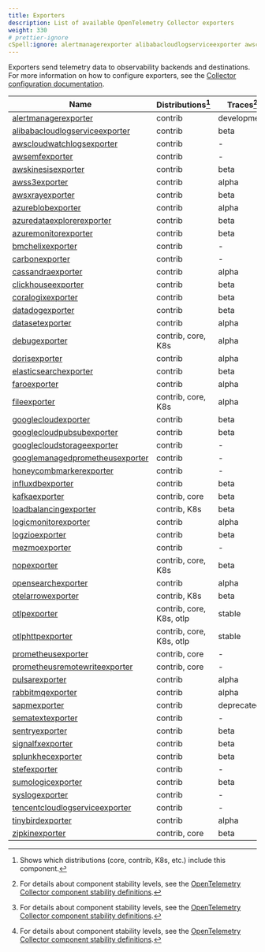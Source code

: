 ```yaml
---
title: Exporters
description: List of available OpenTelemetry Collector exporters
weight: 330
# prettier-ignore
cSpell:ignore: alertmanagerexporter alibabacloudlogserviceexporter awscloudwatchlogsexporter awsemfexporter awskinesisexporter awss awsxrayexporter azureblobexporter azuredataexplorerexporter azuremonitorexporter bmchelixexporter carbonexporter cassandraexporter clickhouseexporter coralogixexporter datadogexporter datasetexporter debugexporter dorisexporter elasticsearchexporter faroexporter fileexporter googlecloudexporter googlecloudpubsubexporter googlecloudstorageexporter googlemanagedprometheusexporter honeycombmarkerexporter influxdbexporter kafkaexporter loadbalancingexporter logicmonitorexporter logzioexporter mezmoexporter nopexporter opensearchexporter otelarrowexporter otlpexporter otlphttpexporter prometheusexporter prometheusremotewriteexporter pulsarexporter rabbitmqexporter sapmexporter sematextexporter sentryexporter signalfxexporter splunkhecexporter stefexporter sumologicexporter syslogexporter tencentcloudlogserviceexporter tinybirdexporter xexporter zipkinexporter
---
```


Exporters send telemetry data to observability backends and destinations. For
more information on how to configure exporters, see the
[Collector configuration documentation](/docs/collector/configuration/#exporters).

<!-- BEGIN GENERATED: exporter-table -->

| Name                                                                                                                                                    | Distributions[^1]        | Traces[^2]  | Metrics[^2]  | Logs[^2]    |
| ------------------------------------------------------------------------------------------------------------------------------------------------------- | ------------------------ | ----------- | ------------ | ----------- |
| [alertmanagerexporter](https://github.com/open-telemetry/opentelemetry-collector-contrib/tree/main/exporter/alertmanagerexporter)                       | contrib                  | development | -            | -           |
| [alibabacloudlogserviceexporter](https://github.com/open-telemetry/opentelemetry-collector-contrib/tree/main/exporter/alibabacloudlogserviceexporter)   | contrib                  | beta        | beta         | beta        |
| [awscloudwatchlogsexporter](https://github.com/open-telemetry/opentelemetry-collector-contrib/tree/main/exporter/awscloudwatchlogsexporter)             | contrib                  | -           | -            | alpha       |
| [awsemfexporter](https://github.com/open-telemetry/opentelemetry-collector-contrib/tree/main/exporter/awsemfexporter)                                   | contrib                  | -           | beta         | -           |
| [awskinesisexporter](https://github.com/open-telemetry/opentelemetry-collector-contrib/tree/main/exporter/awskinesisexporter)                           | contrib                  | beta        | beta         | beta        |
| [awss3exporter](https://github.com/open-telemetry/opentelemetry-collector-contrib/tree/main/exporter/awss3exporter)                                     | contrib                  | alpha       | alpha        | alpha       |
| [awsxrayexporter](https://github.com/open-telemetry/opentelemetry-collector-contrib/tree/main/exporter/awsxrayexporter)                                 | contrib                  | beta        | -            | -           |
| [azureblobexporter](https://github.com/open-telemetry/opentelemetry-collector-contrib/tree/main/exporter/azureblobexporter)                             | contrib                  | alpha       | alpha        | alpha       |
| [azuredataexplorerexporter](https://github.com/open-telemetry/opentelemetry-collector-contrib/tree/main/exporter/azuredataexplorerexporter)             | contrib                  | beta        | beta         | beta        |
| [azuremonitorexporter](https://github.com/open-telemetry/opentelemetry-collector-contrib/tree/main/exporter/azuremonitorexporter)                       | contrib                  | beta        | beta         | beta        |
| [bmchelixexporter](https://github.com/open-telemetry/opentelemetry-collector-contrib/tree/main/exporter/bmchelixexporter)                               | contrib                  | -           | alpha        | -           |
| [carbonexporter](https://github.com/open-telemetry/opentelemetry-collector-contrib/tree/main/exporter/carbonexporter)                                   | contrib                  | -           | unmaintained | -           |
| [cassandraexporter](https://github.com/open-telemetry/opentelemetry-collector-contrib/tree/main/exporter/cassandraexporter)                             | contrib                  | alpha       | -            | alpha       |
| [clickhouseexporter](https://github.com/open-telemetry/opentelemetry-collector-contrib/tree/main/exporter/clickhouseexporter)                           | contrib                  | beta        | alpha        | beta        |
| [coralogixexporter](https://github.com/open-telemetry/opentelemetry-collector-contrib/tree/main/exporter/coralogixexporter)                             | contrib                  | beta        | beta         | beta        |
| [datadogexporter](https://github.com/open-telemetry/opentelemetry-collector-contrib/tree/main/exporter/datadogexporter)                                 | contrib                  | beta        | beta         | beta        |
| [datasetexporter](https://github.com/open-telemetry/opentelemetry-collector-contrib/tree/main/exporter/datasetexporter)                                 | contrib                  | alpha       | -            | alpha       |
| [debugexporter](https://github.com/open-telemetry/opentelemetry-collector/tree/main/exporter/debugexporter)                                             | contrib, core, K8s       | alpha       | alpha        | alpha       |
| [dorisexporter](https://github.com/open-telemetry/opentelemetry-collector-contrib/tree/main/exporter/dorisexporter)                                     | contrib                  | alpha       | alpha        | alpha       |
| [elasticsearchexporter](https://github.com/open-telemetry/opentelemetry-collector-contrib/tree/main/exporter/elasticsearchexporter)                     | contrib                  | beta        | development  | beta        |
| [faroexporter](https://github.com/open-telemetry/opentelemetry-collector-contrib/tree/main/exporter/faroexporter)                                       | contrib                  | alpha       | -            | alpha       |
| [fileexporter](https://github.com/open-telemetry/opentelemetry-collector-contrib/tree/main/exporter/fileexporter)                                       | contrib, core, K8s       | alpha       | alpha        | alpha       |
| [googlecloudexporter](https://github.com/open-telemetry/opentelemetry-collector-contrib/tree/main/exporter/googlecloudexporter)                         | contrib                  | beta        | beta         | beta        |
| [googlecloudpubsubexporter](https://github.com/open-telemetry/opentelemetry-collector-contrib/tree/main/exporter/googlecloudpubsubexporter)             | contrib                  | beta        | beta         | beta        |
| [googlecloudstorageexporter](https://github.com/open-telemetry/opentelemetry-collector-contrib/tree/main/exporter/googlecloudstorageexporter)           | contrib                  | -           | -            | development |
| [googlemanagedprometheusexporter](https://github.com/open-telemetry/opentelemetry-collector-contrib/tree/main/exporter/googlemanagedprometheusexporter) | contrib                  | -           | beta         | -           |
| [honeycombmarkerexporter](https://github.com/open-telemetry/opentelemetry-collector-contrib/tree/main/exporter/honeycombmarkerexporter)                 | contrib                  | -           | -            | alpha       |
| [influxdbexporter](https://github.com/open-telemetry/opentelemetry-collector-contrib/tree/main/exporter/influxdbexporter)                               | contrib                  | beta        | beta         | beta        |
| [kafkaexporter](https://github.com/open-telemetry/opentelemetry-collector-contrib/tree/main/exporter/kafkaexporter)                                     | contrib, core            | beta        | beta         | beta        |
| [loadbalancingexporter](https://github.com/open-telemetry/opentelemetry-collector-contrib/tree/main/exporter/loadbalancingexporter)                     | contrib, K8s             | beta        | development  | beta        |
| [logicmonitorexporter](https://github.com/open-telemetry/opentelemetry-collector-contrib/tree/main/exporter/logicmonitorexporter)                       | contrib                  | alpha       | -            | alpha       |
| [logzioexporter](https://github.com/open-telemetry/opentelemetry-collector-contrib/tree/main/exporter/logzioexporter)                                   | contrib                  | beta        | -            | beta        |
| [mezmoexporter](https://github.com/open-telemetry/opentelemetry-collector-contrib/tree/main/exporter/mezmoexporter)                                     | contrib                  | -           | -            | beta        |
| [nopexporter](https://github.com/open-telemetry/opentelemetry-collector/tree/main/exporter/nopexporter)                                                 | contrib, core, K8s       | beta        | beta         | beta        |
| [opensearchexporter](https://github.com/open-telemetry/opentelemetry-collector-contrib/tree/main/exporter/opensearchexporter)                           | contrib                  | alpha       | -            | alpha       |
| [otelarrowexporter](https://github.com/open-telemetry/opentelemetry-collector-contrib/tree/main/exporter/otelarrowexporter)                             | contrib, K8s             | beta        | beta         | beta        |
| [otlpexporter](https://github.com/open-telemetry/opentelemetry-collector/tree/main/exporter/otlpexporter)                                               | contrib, core, K8s, otlp | stable      | stable       | stable      |
| [otlphttpexporter](https://github.com/open-telemetry/opentelemetry-collector/tree/main/exporter/otlphttpexporter)                                       | contrib, core, K8s, otlp | stable      | stable       | stable      |
| [prometheusexporter](https://github.com/open-telemetry/opentelemetry-collector-contrib/tree/main/exporter/prometheusexporter)                           | contrib, core            | -           | beta         | -           |
| [prometheusremotewriteexporter](https://github.com/open-telemetry/opentelemetry-collector-contrib/tree/main/exporter/prometheusremotewriteexporter)     | contrib, core            | -           | beta         | -           |
| [pulsarexporter](https://github.com/open-telemetry/opentelemetry-collector-contrib/tree/main/exporter/pulsarexporter)                                   | contrib                  | alpha       | alpha        | alpha       |
| [rabbitmqexporter](https://github.com/open-telemetry/opentelemetry-collector-contrib/tree/main/exporter/rabbitmqexporter)                               | contrib                  | alpha       | alpha        | alpha       |
| [sapmexporter](https://github.com/open-telemetry/opentelemetry-collector-contrib/tree/main/exporter/sapmexporter)                                       | contrib                  | deprecated  | -            | -           |
| [sematextexporter](https://github.com/open-telemetry/opentelemetry-collector-contrib/tree/main/exporter/sematextexporter)                               | contrib                  | -           | development  | development |
| [sentryexporter](https://github.com/open-telemetry/opentelemetry-collector-contrib/tree/main/exporter/sentryexporter)                                   | contrib                  | beta        | -            | -           |
| [signalfxexporter](https://github.com/open-telemetry/opentelemetry-collector-contrib/tree/main/exporter/signalfxexporter)                               | contrib                  | beta        | beta         | beta        |
| [splunkhecexporter](https://github.com/open-telemetry/opentelemetry-collector-contrib/tree/main/exporter/splunkhecexporter)                             | contrib                  | beta        | beta         | beta        |
| [stefexporter](https://github.com/open-telemetry/opentelemetry-collector-contrib/tree/main/exporter/stefexporter)                                       | contrib                  | -           | alpha        | -           |
| [sumologicexporter](https://github.com/open-telemetry/opentelemetry-collector-contrib/tree/main/exporter/sumologicexporter)                             | contrib                  | beta        | beta         | beta        |
| [syslogexporter](https://github.com/open-telemetry/opentelemetry-collector-contrib/tree/main/exporter/syslogexporter)                                   | contrib                  | -           | -            | alpha       |
| [tencentcloudlogserviceexporter](https://github.com/open-telemetry/opentelemetry-collector-contrib/tree/main/exporter/tencentcloudlogserviceexporter)   | contrib                  | -           | -            | beta        |
| [tinybirdexporter](https://github.com/open-telemetry/opentelemetry-collector-contrib/tree/main/exporter/tinybirdexporter)                               | contrib                  | alpha       | alpha        | alpha       |
| [zipkinexporter](https://github.com/open-telemetry/opentelemetry-collector-contrib/tree/main/exporter/zipkinexporter)                                   | contrib, core            | beta        | -            | -           |

[^1]:
    Shows which distributions (core, contrib, K8s, etc.) include this component.

[^2]:
    For details about component stability levels, see the
    [OpenTelemetry Collector component stability definitions](https://github.com/open-telemetry/opentelemetry-collector/blob/main/docs/component-stability.md).

<!-- END GENERATED: exporter-table -->

